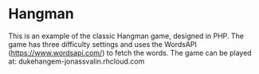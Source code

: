 # Hangman
This is an example of the classic Hangman game, designed in PHP. The game has three difficulty settings and uses the WordsAPI (https://www.wordsapi.com/) to fetch the words. The game can be played at:
dukehangem-jonassvalin.rhcloud.com
